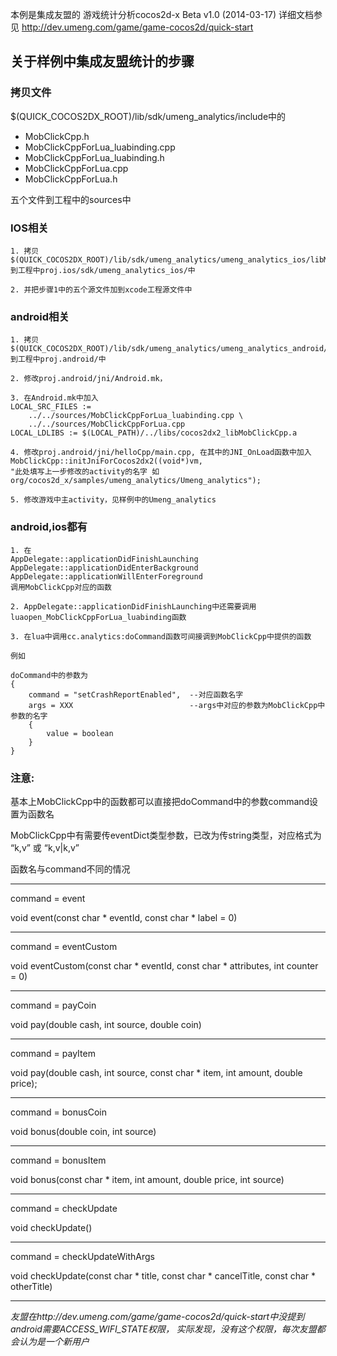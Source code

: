 
本例是集成友盟的 游戏统计分析cocos2d-x Beta v1.0 (2014-03-17)
详细文档参见 <http://dev.umeng.com/game/game-cocos2d/quick-start>



## 关于样例中集成友盟统计的步骤 ##

### 拷贝文件 ###

$(QUICK_COCOS2DX_ROOT)/lib/sdk/umeng_analytics/include中的
* MobClickCpp.h
* MobClickCppForLua_luabinding.cpp
* MobClickCppForLua_luabinding.h
* MobClickCppForLua.cpp
* MobClickCppForLua.h

五个文件到工程中的sources中


### IOS相关 ###

	1. 拷贝$(QUICK_COCOS2DX_ROOT)/lib/sdk/umeng_analytics/umeng_analytics_ios/libMobClickCppWithLibCpp.a到工程中proj.ios/sdk/umeng_analytics_ios/中
	
	2. 并把步骤1中的五个源文件加到xcode工程源文件中

### android相关 ###

	1. 拷贝$(QUICK_COCOS2DX_ROOT)/lib/sdk/umeng_analytics/umeng_analytics_android/* 到工程中proj.android/中
	
	2. 修改proj.android/jni/Android.mk，
	
	3. 在Android.mk中加入
	LOCAL_SRC_FILES :=
    	../../sources/MobClickCppForLua_luabinding.cpp \
    	../../sources/MobClickCppForLua.cpp
	LOCAL_LDLIBS := $(LOCAL_PATH)/../libs/cocos2dx2_libMobClickCpp.a
	
	4. 修改proj.android/jni/helloCpp/main.cpp, 在其中的JNI_OnLoad函数中加入
	MobClickCpp::initJniForCocos2dx2((void*)vm,
	"此处填写上一步修改的activity的名字 如org/cocos2d_x/samples/umeng_analytics/Umeng_analytics");
	
	5. 修改游戏中主activity，见样例中的Umeng_analytics

### android,ios都有 ###
	1. 在
	AppDelegate::applicationDidFinishLaunching
	AppDelegate::applicationDidEnterBackground
	AppDelegate::applicationWillEnterForeground
	调用MobClickCpp对应的函数

	2. AppDelegate::applicationDidFinishLaunching中还需要调用luaopen_MobClickCppForLua_luabinding函数

	3. 在lua中调用cc.analytics:doCommand函数可间接调到MobClickCpp中提供的函数

	例如

	doCommand中的参数为
	{
		command = "setCrashReportEnabled",	--对应函数名字
		args = XXX 							--args中对应的参数为MobClickCpp中参数的名字
 		{
			value = boolean
		}
	}


### 注意: ###

基本上MobClickCpp中的函数都可以直接把doCommand中的参数command设置为函数名

MobClickCpp中有需要传eventDict类型参数，已改为传string类型，对应格式为 “k,v” 或 “k,v|k,v”

函数名与command不同的情况

***
command = event

void event(const char * eventId, const char * label = 0)
***
command = eventCustom

void eventCustom(const char * eventId, const char * attributes, int counter = 0)
***
command = payCoin

void pay(double cash, int source, double coin)
***
command = payItem

void pay(double cash, int source, const char * item, int amount, double price);
***
command = bonusCoin

void bonus(double coin, int source)
***
command = bonusItem

void bonus(const char * item, int amount, double price, int source)
***
command = checkUpdate

void checkUpdate()
***
command = checkUpdateWithArgs

void checkUpdate(const char * title, const char * cancelTitle, const char * otherTitle)
***

*友盟在http://dev.umeng.com/game/game-cocos2d/quick-start中没提到android需要ACCESS_WIFI_STATE权限，
实际发现，没有这个权限，每次友盟都会认为是一个新用户*
